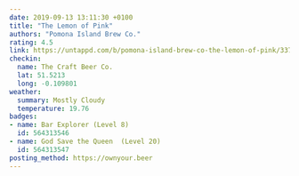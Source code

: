 ```yaml
---
date: 2019-09-13 13:11:30 +0100
title: "The Lemon of Pink"
authors: "Pomona Island Brew Co."
rating: 4.5
link: https://untappd.com/b/pomona-island-brew-co-the-lemon-of-pink/3371091
checkin:
  name: The Craft Beer Co.
  lat: 51.5213
  long: -0.109801
weather:
  summary: Mostly Cloudy
  temperature: 19.76
badges:
- name: Bar Explorer (Level 8)
  id: 564313546
- name: God Save the Queen  (Level 20)
  id: 564313547
posting_method: https://ownyour.beer
---
```

